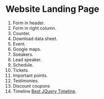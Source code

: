 # Website Landing Page

1. Form in header.
2. Form in right column.
3. Counter.
4. Download data sheet.
5. Event.
6. Google maps.
7. Soeakers.
8. Lead speaker.
9. Schedule.
10. Tickets.
11. Important points.
12. Testimonies.
13. Discount coupons
14. Timeline [Best JQuery Timeline](http://bestjquery.com/tutorial/timeline/demo12/).

